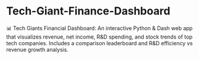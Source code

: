 # Tech-Giant-Finance-Dashboard
📊 Tech Giants Financial Dashboard: An interactive Python &amp; Dash web app that visualizes revenue, net income, R&amp;D spending, and stock trends of top tech companies. Includes a comparison leaderboard and R&amp;D efficiency vs revenue growth analysis.
